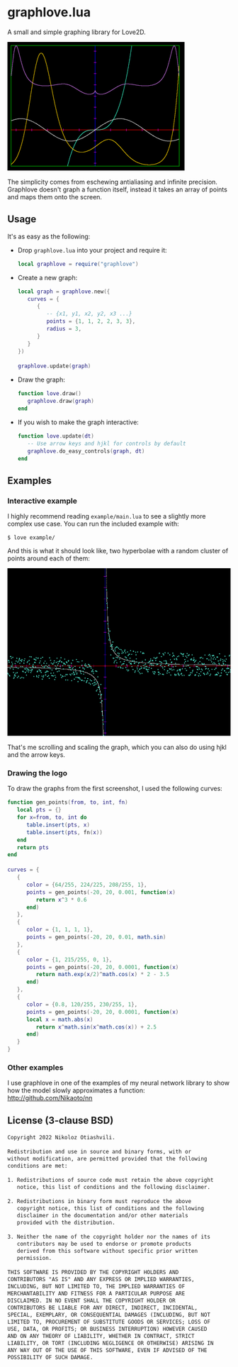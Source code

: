 # graphlove.lua
A small and simple graphing library for Love2D.

![graphlove screenshot](./graphlove-screenshot.png)

The simplicity comes from eschewing antialiasing and infinite precision.
Graphlove doesn't graph a function itself, instead it takes an array of points
and maps them onto the screen.

## Usage
It's as easy as the following:

- Drop `graphlove.lua` into your project and require it:
   ```lua
   local graphlove = require("graphlove")
   ```
- Create a new graph:
   ```lua
   local graph = graphlove.new({
      curves = {
         {
            -- {x1, y1, x2, y2, x3 ...}
            points = {1, 1, 2, 2, 3, 3},
            radius = 3,
         }
      }
   })

   graphlove.update(graph)
   ```
- Draw the graph:
   ```lua
   function love.draw()
      graphlove.draw(graph)
   end
   ```
- If you wish to make the graph interactive:
   ```lua
   function love.update(dt)
      -- Use arrow keys and hjkl for controls by default
      graphlove.do_easy_controls(graph, dt)
   end
   ```

## Examples

### Interactive example
I highly recommend reading `example/main.lua` to see a slightly more complex use case.
You can run the included example with:
```
$ love example/
```

And this is what it should look like, two hyperbolae with a random cluster of
points around each of them:

![graphlove animation](./graphlove-anim.gif)

That's me scrolling and scaling the graph, which you can also do using hjkl and
the arrow keys.

### Drawing the logo
To draw the graphs from the first screenshot, I used the following curves:
```lua
function gen_points(from, to, int, fn)
   local pts = {}
   for x=from, to, int do
      table.insert(pts, x)
      table.insert(pts, fn(x))
   end
   return pts
end

curves = {
   {
      color = {64/255, 224/225, 208/255, 1},
      points = gen_points(-20, 20, 0.001, function(x)
         return x^3 * 0.6
      end)
   },
   {
      color = {1, 1, 1, 1},
      points = gen_points(-20, 20, 0.01, math.sin)
   },
   {
      color = {1, 215/255, 0, 1},
      points = gen_points(-20, 20, 0.0001, function(x)
         return math.exp(x/2)^math.cos(x) * 2 - 3.5
      end)
   },
   {
      color = {0.8, 120/255, 230/255, 1},
      points = gen_points(-20, 20, 0.0001, function(x)
      local x = math.abs(x)
         return x^math.sin(x^math.cos(x)) + 2.5
      end)
   }
}
```

### Other examples
I use graphlove in one of the examples of my neural network library to show how
the model slowly approximates a function: http://github.com/Nikaoto/nn

## License (3-clause BSD)
```
Copyright 2022 Nikoloz Otiashvili.

Redistribution and use in source and binary forms, with or
without modification, are permitted provided that the following
conditions are met:

1. Redistributions of source code must retain the above copyright
   notice, this list of conditions and the following disclaimer.

2. Redistributions in binary form must reproduce the above
   copyright notice, this list of conditions and the following
   disclaimer in the documentation and/or other materials
   provided with the distribution.

3. Neither the name of the copyright holder nor the names of its
   contributors may be used to endorse or promote products
   derived from this software without specific prior written
   permission.

THIS SOFTWARE IS PROVIDED BY THE COPYRIGHT HOLDERS AND
CONTRIBUTORS "AS IS" AND ANY EXPRESS OR IMPLIED WARRANTIES,
INCLUDING, BUT NOT LIMITED TO, THE IMPLIED WARRANTIES OF
MERCHANTABILITY AND FITNESS FOR A PARTICULAR PURPOSE ARE
DISCLAIMED. IN NO EVENT SHALL THE COPYRIGHT HOLDER OR
CONTRIBUTORS BE LIABLE FOR ANY DIRECT, INDIRECT, INCIDENTAL,
SPECIAL, EXEMPLARY, OR CONSEQUENTIAL DAMAGES (INCLUDING, BUT NOT
LIMITED TO, PROCUREMENT OF SUBSTITUTE GOODS OR SERVICES; LOSS OF
USE, DATA, OR PROFITS; OR BUSINESS INTERRUPTION) HOWEVER CAUSED
AND ON ANY THEORY OF LIABILITY, WHETHER IN CONTRACT, STRICT
LIABILITY, OR TORT (INCLUDING NEGLIGENCE OR OTHERWISE) ARISING IN
ANY WAY OUT OF THE USE OF THIS SOFTWARE, EVEN IF ADVISED OF THE
POSSIBILITY OF SUCH DAMAGE.
```

